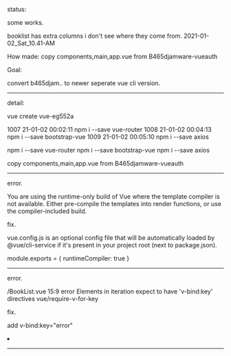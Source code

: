 
status:


some works.

booklist has extra columns i don't see where they come from.  2021-01-02_Sat_10.41-AM


How made: copy components,main,app.vue from B465djamware-vueauth





Goal:

convert b465djam.. to newer seperate vue cli version.




_____________

detail:

vue create vue-eg552a

 1007  21-01-02 00:02:11 npm i --save vue-router
 1008  21-01-02 00:04:13 npm i --save bootstrap-vue
 1009  21-01-02 00:05:10 npm i --save axios

npm i --save vue-router
npm i --save bootstrap-vue
npm i --save axios

copy components,main,app.vue from B465djamware-vueauth


_____________

error.

You are using the runtime-only build of Vue where the template compiler is not available. Either pre-compile the templates into render functions, or use the compiler-included build.

fix.

vue.config.js is an optional config file that will be automatically loaded by @vue/cli-service if it's present in your project root (next to package.json). 

module.exports = {
runtimeCompiler: true
}

_____________

error.

/BookList.vue
  15:9  error  Elements in iteration expect to have 'v-bind:key' directives  vue/require-v-for-key

fix.

add v-bind:key="error"
        <li v-for="error of errors" v-bind:key="error">

_____________



